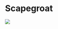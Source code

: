 # Scapegroat

![](https://github.com/tmisirpash/scapegroatv2/actions/workflows/tests.yml/badge.svg)
